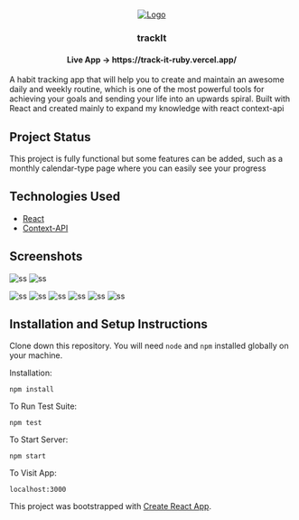 <br />
<p align="center">
  <a href="https://github.com/pedrohperoni/trackit/">
    <img src="https://raw.githubusercontent.com/pedrohperoni/trackIt/main/github/logo.png" alt="Logo">
  </a>
  
  <h3 align="center">trackIt</h3>
  <h4 align="center">Live App -> https://track-it-ruby.vercel.app/ </h4>

A habit tracking app that will help you to create and maintain an awesome daily and weekly routine, which is one of the most powerful tools for achieving your goals and sending your life into an upwards spiral. Built with React and created mainly to expand my knowledge with react context-api

## Project Status
This project is fully functional but some features can be added, such as a monthly calendar-type page where you can easily see your progress

## Technologies Used

* [React](https://reactjs.org/)
* [Context-API](https://reactjs.org/docs/context.html)


## Screenshots
<p float="left">
<img src="https://raw.githubusercontent.com/pedrohperoni/trackIt/main/github/home.png" alt="ss">
<img src="https://raw.githubusercontent.com/pedrohperoni/trackIt/main/github/register.png" alt="ss">
</p>

<img src="https://raw.githubusercontent.com/pedrohperoni/trackIt/main/github/habits.png" alt="ss">
<img src="https://raw.githubusercontent.com/pedrohperoni/trackIt/main/github/habits1.png" alt="ss">
<img src="https://raw.githubusercontent.com/pedrohperoni/trackIt/main/github/habits2.png" alt="ss">
<img src="https://raw.githubusercontent.com/pedrohperoni/trackIt/main/github/menu.png" alt="ss">
<img src="https://raw.githubusercontent.com/pedrohperoni/trackIt/main/github/menu1.png" alt="ss">
<img src="https://raw.githubusercontent.com/pedrohperoni/trackIt/main/github/history.png" alt="ss">




## Installation and Setup Instructions

Clone down this repository. You will need `node` and `npm` installed globally on your machine.  

Installation:

`npm install`  

To Run Test Suite:  

`npm test`  

To Start Server:

`npm start`  

To Visit App:

`localhost:3000` 

This project was bootstrapped with [Create React App](https://github.com/facebook/create-react-app).
